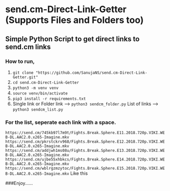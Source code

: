 # send.cm-Direct-Link-Getter (Supports Files and Folders too)
## Simple Python Script to get direct links to send.cm links

### How to run,
1. ```git clone "https://github.com/SanujaNS/send.cm-Direct-Link-Getter.git"```
2. ```cd send.cm-Direct-Link-Getter```
3. ```python3 -m venv venv```
4. ```source venv/bin/activate```
5. ```pip3 install -r requirements.txt```
6. Single link or Folder link -->
```python3 sendcm_folder.py```
List of links -->
```python3 sendcm_list.py```


### For the list, seperate each link with a space.
```https://send.cm/745kb97l7m9t/Fights.Break.Sphere.E11.2018.720p.VIKI.WEB-DL.AAC2.0.x265-Imagine.mkv https://send.cm/pkrstckrv968/Fights.Break.Sphere.E12.2018.720p.VIKI.WEB-DL.AAC2.0.x265-Imagine.mkv https://send.cm/addjwh1ms08u/Fights.Break.Sphere.E13.2018.720p.VIKI.WEB-DL.AAC2.0.x265-Imagine.mkv https://send.cm/ujbe55xhbkcs/Fights.Break.Sphere.E14.2018.720p.VIKI.WEB-DL.AAC2.0.x265-Imagine.mkv https://send.cm/wblrgzmzytoc/Fights.Break.Sphere.E15.2018.720p.VIKI.WEB-DL.AAC2.0.x265-Imagine.mkv```
Like this


###Enjoy......
